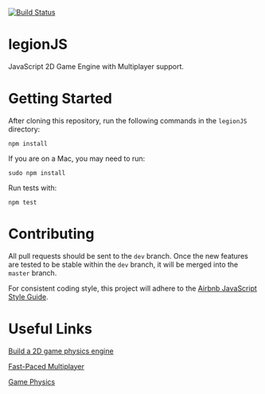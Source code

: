 [![Build Status](https://travis-ci.org/DrkSephy/legionJS.svg?branch=master)](https://travis-ci.org/DrkSephy/legionJS)

# legionJS

JavaScript 2D Game Engine with Multiplayer support.

# Getting Started

After cloning this repository, run the following commands in the `legionJS` directory:

    npm install 

If you are on a Mac, you may need to run:

    sudo npm install

Run tests with:

	npm test


# Contributing

All pull requests should be sent to the `dev` branch. Once the new features are tested to be stable within the `dev`
branch, it will be merged into the `master` branch.

For consistent coding style, this project will adhere to the [Airbnb JavaScript Style Guide](https://github.com/airbnb/javascript). 

# Useful Links

[Build a 2D game physics engine](http://www.ibm.com/developerworks/library/wa-build2dphysicsengine/)

[Fast-Paced Multiplayer](http://www.gabrielgambetta.com/fast_paced_multiplayer.html)

[Game Physics](http://gafferongames.com/game-physics/)
